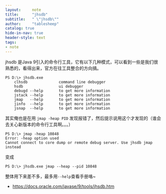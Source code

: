 ```yaml
---
layout:     note
title:      "jhsdb"
subtitle:   " \"jhsdb\""
author:     "tablesheep"
catalog: true
hide-in-nav: true
header-style: text
tags:
- note
---
```


jhsdb 是Java 9引入的命令行工具，它有以下几种模式，可以看到一些是我们很熟悉的，看得出来，官方在往工具整合的方向搞。

```
PS D:\> jhsdb.exe
    clhsdb              command line debugger
    hsdb                ui debugger
    debugd --help       to get more information
    jstack --help       to get more information
    jmap   --help       to get more information
    jinfo  --help       to get more information
    jsnap  --help       to get more information
```



其实俺也是在用 `jmap -heap PID` 发现报错了，然后提示说用这个才发现的（谁会去关心新版本的命令行工具啊。。。）

```
PS D:\> jmap -heap 10848
Error: -heap option used
Cannot connect to core dump or remote debug server. Use jhsdb jmap instead
```

变成

```
PS D:\> jhsdb.exe jmap --heap --pid 10848
```



整体用下来差不多，最多用`--help`查看手册咯~



- <https://docs.oracle.com/javase/9/tools/jhsdb.htm>